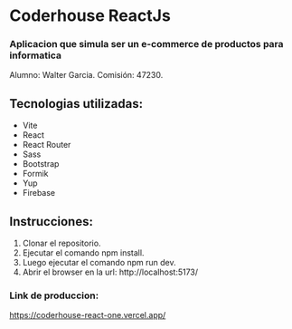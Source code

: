 # Coderhouse ReactJs

### Aplicacion que simula ser un e-commerce de productos para informatica
Alumno: Walter Garcia. Comisión: 47230.

## Tecnologias utilizadas:
- Vite
- React
- React Router
- Sass
- Bootstrap
- Formik
- Yup
- Firebase

## Instrucciones:
1. Clonar el repositorio.
3. Ejecutar el comando npm install.
4. Luego ejecutar el comando npm run dev.
5. Abrir el browser en la url: http://localhost:5173/

### Link de produccion:
https://coderhouse-react-one.vercel.app/
